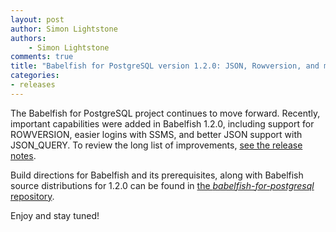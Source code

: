 ```yaml
---
layout: post
author: Simon Lightstone
authors: 
    - Simon Lightstone
comments: true
title: "Babelfish for PostgreSQL version 1.2.0: JSON, Rowversion, and more"
categories:
- releases
---
```

The Babelfish for PostgreSQL project continues to move forward. Recently, important capabilities were added in Babelfish 1.2.0, including support for ROWVERSION, easier logins with SSMS, and better JSON support with JSON_QUERY.  To review the long list of improvements, [see the release notes](https://babelfishpg.org/docs).

Build directions for Babelfish and its prerequisites, along with Babelfish source distributions for 1.2.0 can be found in [the *babelfish-for-postgresql* repository](https://github.com/babelfish-for-postgresql/babelfish-for-postgresql/releases). 

Enjoy and stay tuned!
